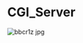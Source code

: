 # CGI_Server
![bbcr1z jpg](https://user-images.githubusercontent.com/94697684/218107901-1e6b4fef-a070-42db-a088-45df709e40f6.jpg)
